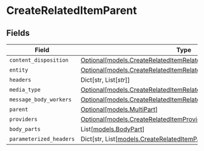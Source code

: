 # CreateRelatedItemParent


## Fields

| Field                                                                                                                            | Type                                                                                                                             | Required                                                                                                                         | Description                                                                                                                      |
| -------------------------------------------------------------------------------------------------------------------------------- | -------------------------------------------------------------------------------------------------------------------------------- | -------------------------------------------------------------------------------------------------------------------------------- | -------------------------------------------------------------------------------------------------------------------------------- |
| `content_disposition`                                                                                                            | [Optional[models.CreateRelatedItemRelatedItemsContentDisposition]](../models/createrelateditemrelateditemscontentdisposition.md) | :heavy_minus_sign:                                                                                                               | N/A                                                                                                                              |
| `entity`                                                                                                                         | [Optional[models.CreateRelatedItemRelatedItemsEntity]](../models/createrelateditemrelateditemsentity.md)                         | :heavy_minus_sign:                                                                                                               | N/A                                                                                                                              |
| `headers`                                                                                                                        | Dict[str, List[*str*]]                                                                                                           | :heavy_minus_sign:                                                                                                               | N/A                                                                                                                              |
| `media_type`                                                                                                                     | [Optional[models.CreateRelatedItemRelatedItemsMediaType]](../models/createrelateditemrelateditemsmediatype.md)                   | :heavy_minus_sign:                                                                                                               | N/A                                                                                                                              |
| `message_body_workers`                                                                                                           | [Optional[models.CreateRelatedItemRelatedItemsMessageBodyWorkers]](../models/createrelateditemrelateditemsmessagebodyworkers.md) | :heavy_minus_sign:                                                                                                               | N/A                                                                                                                              |
| `parent`                                                                                                                         | [Optional[models.MultiPart]](../models/multipart.md)                                                                             | :heavy_minus_sign:                                                                                                               | N/A                                                                                                                              |
| `providers`                                                                                                                      | [Optional[models.CreateRelatedItemProviders]](../models/createrelateditemproviders.md)                                           | :heavy_minus_sign:                                                                                                               | N/A                                                                                                                              |
| `body_parts`                                                                                                                     | List[[models.BodyPart](../models/bodypart.md)]                                                                                   | :heavy_minus_sign:                                                                                                               | N/A                                                                                                                              |
| `parameterized_headers`                                                                                                          | Dict[str, List[[models.CreateRelatedItemParameterizedHeaders](../models/createrelateditemparameterizedheaders.md)]]              | :heavy_minus_sign:                                                                                                               | N/A                                                                                                                              |
